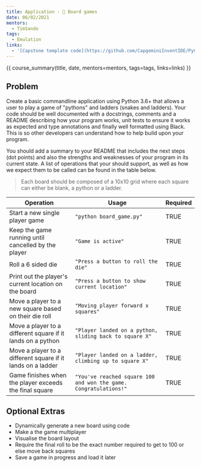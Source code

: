 ```yaml
---
title: Application - 🎲 Board games
date: 06/02/2021
mentors: 
  - TimSando
tags:
  - Emulation
links:
  - '[Capstone template code](https://github.com/CapgeminiInventIDE/PyCap/tree/main/src/intro-to-python/capstone/board_game){target=_blank}'
---
```


{{ course_summary(title, date, mentors=mentors, tags=tags, links=links) }}

## Problem

Create a basic commandline application using Python 3.6+ that allows a user to play a game of "pythons" and ladders (snakes and ladders).
Your code should be well documented with a docstrings, comments and a README describing how your program works, unit tests to ensure it works as expected and type annotations and finally well formatted using Black. This is so other developers can understand how to help build upon your program.

You should add a summary to your README that includes the next steps (dot points) and also the strengths and weaknesses of your program in its current state.
A list of operations that your should support, as well as how we expect them to be called can be found in the table below.

> Each board should be composed of a 10x10 grid where each square can either be blank, a python or a ladder.

| Operation                                            | Usage | Required |
|------------------------------------------------------|-------|----------|
| Start a new single player game                      | `"python board_game.py"`      | TRUE     |
| Keep the game running until cancelled by the player  | `"Game is active"`      | TRUE     |
| Roll a 6 sided die                                | `"Press a button to roll the die"`      | TRUE     |
| Print out the player's current location on the board | `"Press a button to show current location"`      | TRUE     |
| Move a player to a new square based on their die roll | `"Moving player forward x squares"`      | TRUE     |
| Move a player to a different square if it lands on a python  | `"Player landed on a python, sliding back to square X"`      | TRUE     |
| Move a player to a different square if it lands on a ladder  | `"Player landed on a ladder, climbing up to square X"`       | TRUE     |
| Game finishes when the player exceeds the final square | `"You've reached square 100 and won the game. Congratulations!"`      | TRUE     |

## Optional Extras

- Dynamically generate a new board using code
- Make a the game multiplayer
- Visualise the board layout
- Require the final roll to be the exact number required to get to 100 or else move back squares
- Save a game in progress and load it later